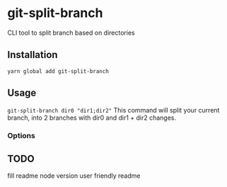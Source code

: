 # git-split-branch
CLI tool to split branch based on directories

## Installation

`yarn global add git-split-branch`

## Usage

`git-split-branch dir0 "dir1;dir2"`
This command will split your current branch, into 2 branches with dir0 and dir1 + dir2 changes.

### Options

## TODO

fill readme
node version
user friendly readme
